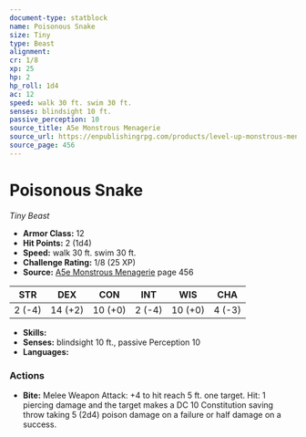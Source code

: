 ```yaml
---
document-type: statblock
name: Poisonous Snake
size: Tiny
type: Beast
alignment: 
cr: 1/8
xp: 25
hp: 2
hp_roll: 1d4
ac: 12
speed: walk 30 ft. swim 30 ft.
senses: blindsight 10 ft. 
passive_perception: 10
source_title: A5e Monstrous Menagerie
source_url: https://enpublishingrpg.com/products/level-up-monstrous-menagerie-a5e
source_page: 456
---
```


# Poisonous Snake

*Tiny* *Beast*

- **Armor Class:** 12
- **Hit Points:** 2 (1d4)
- **Speed:** walk 30 ft. swim 30 ft.
- **Challenge Rating:** 1/8 (25 XP)
- **Source:** [A5e Monstrous Menagerie](https://enpublishingrpg.com/products/level-up-monstrous-menagerie-a5e) page 456

| STR | DEX | CON | INT | WIS | CHA |
| --- | --- | --- | --- | --- | --- |
| 2 (-4) | 14 (+2) | 10 (+0) | 2 (-4) | 10 (+0) | 4 (-3) |

- **Skills:** 
- **Senses:** blindsight 10 ft., passive Perception 10
- **Languages:** 

### Actions

- **Bite:** Melee Weapon Attack: +4 to hit  reach 5 ft.  one target. Hit: 1 piercing damage and the target makes a DC 10 Constitution saving throw  taking 5 (2d4) poison damage on a failure or half damage on a success.
